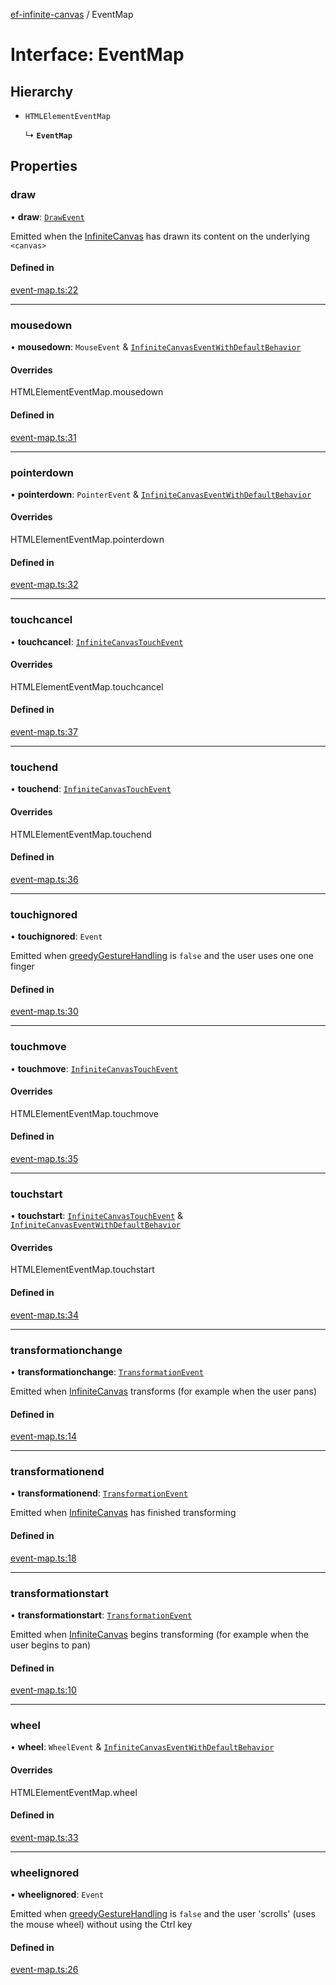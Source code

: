 [ef-infinite-canvas](api/README.md) / EventMap

# Interface: EventMap

## Hierarchy

- `HTMLElementEventMap`

  ↳ **`EventMap`**

## Properties

### draw

• **draw**: [`DrawEvent`](api/interfaces/DrawEvent.md)

Emitted when the [InfiniteCanvas](api/interfaces/InfiniteCanvas.md) has drawn its content on the underlying `<canvas>`

#### Defined in

[event-map.ts:22](https://github.com/emilefokkema/infinite-canvas/blob/65104bb/src/api-surface/event-map.ts#L22)

___

### mousedown

• **mousedown**: `MouseEvent` & [`InfiniteCanvasEventWithDefaultBehavior`](api/interfaces/InfiniteCanvasEventWithDefaultBehavior.md)

#### Overrides

HTMLElementEventMap.mousedown

#### Defined in

[event-map.ts:31](https://github.com/emilefokkema/infinite-canvas/blob/65104bb/src/api-surface/event-map.ts#L31)

___

### pointerdown

• **pointerdown**: `PointerEvent` & [`InfiniteCanvasEventWithDefaultBehavior`](api/interfaces/InfiniteCanvasEventWithDefaultBehavior.md)

#### Overrides

HTMLElementEventMap.pointerdown

#### Defined in

[event-map.ts:32](https://github.com/emilefokkema/infinite-canvas/blob/65104bb/src/api-surface/event-map.ts#L32)

___

### touchcancel

• **touchcancel**: [`InfiniteCanvasTouchEvent`](api/interfaces/InfiniteCanvasTouchEvent.md)

#### Overrides

HTMLElementEventMap.touchcancel

#### Defined in

[event-map.ts:37](https://github.com/emilefokkema/infinite-canvas/blob/65104bb/src/api-surface/event-map.ts#L37)

___

### touchend

• **touchend**: [`InfiniteCanvasTouchEvent`](api/interfaces/InfiniteCanvasTouchEvent.md)

#### Overrides

HTMLElementEventMap.touchend

#### Defined in

[event-map.ts:36](https://github.com/emilefokkema/infinite-canvas/blob/65104bb/src/api-surface/event-map.ts#L36)

___

### touchignored

• **touchignored**: `Event`

Emitted when [greedyGestureHandling](api/interfaces/Config.md#greedygesturehandling) is `false` and the user uses one one finger

#### Defined in

[event-map.ts:30](https://github.com/emilefokkema/infinite-canvas/blob/65104bb/src/api-surface/event-map.ts#L30)

___

### touchmove

• **touchmove**: [`InfiniteCanvasTouchEvent`](api/interfaces/InfiniteCanvasTouchEvent.md)

#### Overrides

HTMLElementEventMap.touchmove

#### Defined in

[event-map.ts:35](https://github.com/emilefokkema/infinite-canvas/blob/65104bb/src/api-surface/event-map.ts#L35)

___

### touchstart

• **touchstart**: [`InfiniteCanvasTouchEvent`](api/interfaces/InfiniteCanvasTouchEvent.md) & [`InfiniteCanvasEventWithDefaultBehavior`](api/interfaces/InfiniteCanvasEventWithDefaultBehavior.md)

#### Overrides

HTMLElementEventMap.touchstart

#### Defined in

[event-map.ts:34](https://github.com/emilefokkema/infinite-canvas/blob/65104bb/src/api-surface/event-map.ts#L34)

___

### transformationchange

• **transformationchange**: [`TransformationEvent`](api/interfaces/TransformationEvent.md)

Emitted when [InfiniteCanvas](api/interfaces/InfiniteCanvas.md) transforms (for example when the user pans)

#### Defined in

[event-map.ts:14](https://github.com/emilefokkema/infinite-canvas/blob/65104bb/src/api-surface/event-map.ts#L14)

___

### transformationend

• **transformationend**: [`TransformationEvent`](api/interfaces/TransformationEvent.md)

Emitted when [InfiniteCanvas](api/interfaces/InfiniteCanvas.md) has finished transforming

#### Defined in

[event-map.ts:18](https://github.com/emilefokkema/infinite-canvas/blob/65104bb/src/api-surface/event-map.ts#L18)

___

### transformationstart

• **transformationstart**: [`TransformationEvent`](api/interfaces/TransformationEvent.md)

Emitted when [InfiniteCanvas](api/interfaces/InfiniteCanvas.md) begins transforming (for example when the user begins to pan)

#### Defined in

[event-map.ts:10](https://github.com/emilefokkema/infinite-canvas/blob/65104bb/src/api-surface/event-map.ts#L10)

___

### wheel

• **wheel**: `WheelEvent` & [`InfiniteCanvasEventWithDefaultBehavior`](api/interfaces/InfiniteCanvasEventWithDefaultBehavior.md)

#### Overrides

HTMLElementEventMap.wheel

#### Defined in

[event-map.ts:33](https://github.com/emilefokkema/infinite-canvas/blob/65104bb/src/api-surface/event-map.ts#L33)

___

### wheelignored

• **wheelignored**: `Event`

Emitted when [greedyGestureHandling](api/interfaces/Config.md#greedygesturehandling) is `false` and the user 'scrolls' (uses the mouse wheel) without using the Ctrl key

#### Defined in

[event-map.ts:26](https://github.com/emilefokkema/infinite-canvas/blob/65104bb/src/api-surface/event-map.ts#L26)
